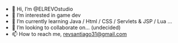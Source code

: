 - 👋 Hi, I’m @ELREVOstudio
- 👀 I’m interested in game dev
- 🌱 I’m currently learning Java / Html / CSS / Servlets & JSP / Lua ...
- 💞️ I’m looking to collaborate on... (undecided)
- 📫 How to reach me, revsantiago31@gmail.com

<!---
ELREVOstudio/ELREVOstudio is a ✨ special ✨ repository because its `README.md` (this file) appears on your GitHub profile.
You can click the Preview link to take a look at your changes.
--->

